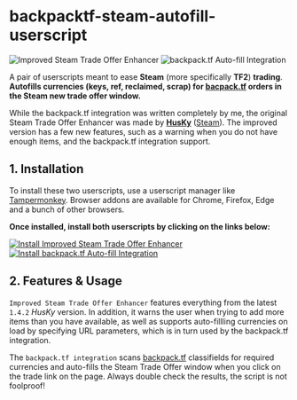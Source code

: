 # backpacktf-steam-autofill-userscript
<div>
    <img alt="Improved Steam Trade Offer Enhancer" src="https://img.shields.io/static/v1?label=Improved%20Steam%20Trade%20Offer%20Enhancer%20version&message=1.5.2&style=flat-square&color=9B9030">
    <img alt="backpack.tf Auto-fill Integration" src="https://img.shields.io/static/v1?label=backpack.tf%20Integration%20version&message=1.0.2&style=flat-square&color=8C71BF">
</div>

A pair of userscripts meant to ease **Steam** (more specifically **TF2**) **trading**. **Autofills currencies (keys, ref, reclaimed, scrap) for [bacpack.tf](https://backpack.tf) orders in the Steam new trade offer window.**

While the backpack.tf integration was written completely by me, the original Steam Trade Offer Enhancer was made by [**HusKy**](https://forums.backpack.tf/topic/17946-script-steam-trade-offer-enhancer/) ([Steam](http://steamcommunity.com/id/H_s_K/)). The improved version has a few new features, such as a warning when you do not have enough items, and the backpack.tf integration support.

## 1. Installation
To install these two userscripts, use a userscript manager like [Tampermonkey](https://www.tampermonkey.net/). Browser addons are available for Chrome, Firefox, Edge and a bunch of other browsers.

**Once installed, install both userscripts by clicking on the links below:**
<div>
    <a href="https://raw.githubusercontent.com/DefaultSimon/backpacktf-steam-autofill-userscript/master/improved-steam-trade-offer-enhancer.user.js">
        <img alt="Install Improved Steam Trade Offer Enhancer" src="https://img.shields.io/static/v1?label=install&message=Improved%20Steam%20Trade%20Offer%20Enhancer&style=for-the-badge&color=4386bc">
    </a>
    <a href="https://raw.githubusercontent.com/DefaultSimon/backpacktf-steam-autofill-userscript/master/backpacktf-improved-trade-integration.user.js">
        <img alt="Install backpack.tf Auto-fill Integration" src="https://img.shields.io/static/v1?label=install&message=backpack.tf%20Auto-fill%20Integration&style=for-the-badge&color=C76F38">
    </a>
</div>

## 2. Features & Usage
`Improved Steam Trade Offer Enhancer` features everything from the latest `1.4.2` *HusKy* version. In addition, it warns the user when trying to add more items than you have available, as well as supports auto-fillling currencies on load by specifying URL parameters, which is in turn used by the backpack.tf integration.

The `backpack.tf integration` scans [backpack.tf](https://backpack.tf) classifields for required currencies and auto-fills the Steam Trade Offer window when you click on the trade link on the page. Always double check the results, the script is not foolproof!
